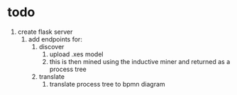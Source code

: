 # todo
1. create flask server 
   1. add endpoints for:
      1. discover
         1. upload .xes model
         2. this is then mined using the inductive miner and returned as a process tree 
      2. translate
         1. translate process tree to bpmn diagram 